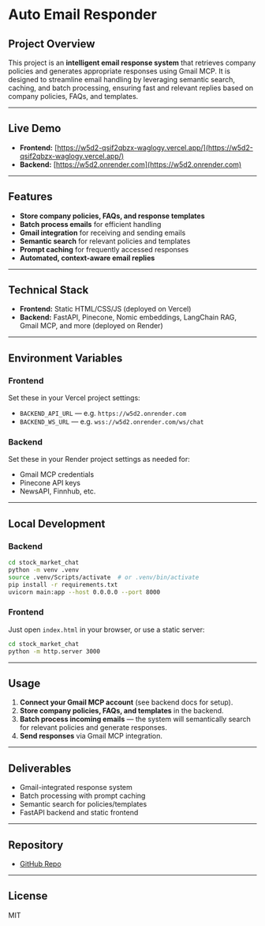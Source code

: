 # Auto Email Responder

## Project Overview

This project is an **intelligent email response system** that retrieves company policies and generates appropriate responses using Gmail MCP. It is designed to streamline email handling by leveraging semantic search, caching, and batch processing, ensuring fast and relevant replies based on company policies, FAQs, and templates.

---

## Live Demo

- **Frontend:** [https://w5d2-qsif2qbzx-waglogy.vercel.app/](https://w5d2-qsif2qbzx-waglogy.vercel.app/)
- **Backend:** [https://w5d2.onrender.com](https://w5d2.onrender.com)

---

## Features

- **Store company policies, FAQs, and response templates**
- **Batch process emails** for efficient handling
- **Gmail integration** for receiving and sending emails
- **Semantic search** for relevant policies and templates
- **Prompt caching** for frequently accessed responses
- **Automated, context-aware email replies**

---

## Technical Stack

- **Frontend:** Static HTML/CSS/JS (deployed on Vercel)
- **Backend:** FastAPI, Pinecone, Nomic embeddings, LangChain RAG, Gmail MCP, and more (deployed on Render)

---

## Environment Variables

### Frontend
Set these in your Vercel project settings:
- `BACKEND_API_URL` — e.g. `https://w5d2.onrender.com`
- `BACKEND_WS_URL` — e.g. `wss://w5d2.onrender.com/ws/chat`

### Backend
Set these in your Render project settings as needed for:
- Gmail MCP credentials
- Pinecone API keys
- NewsAPI, Finnhub, etc.

---

## Local Development

### Backend
```bash
cd stock_market_chat
python -m venv .venv
source .venv/Scripts/activate  # or .venv/bin/activate
pip install -r requirements.txt
uvicorn main:app --host 0.0.0.0 --port 8000
```

### Frontend
Just open `index.html` in your browser, or use a static server:
```bash
cd stock_market_chat
python -m http.server 3000
```

---

## Usage
1. **Connect your Gmail MCP account** (see backend docs for setup).
2. **Store company policies, FAQs, and templates** in the backend.
3. **Batch process incoming emails** — the system will semantically search for relevant policies and generate responses.
4. **Send responses** via Gmail MCP integration.

---

## Deliverables
- Gmail-integrated response system
- Batch processing with prompt caching
- Semantic search for policies/templates
- FastAPI backend and static frontend

---

## Repository
- [GitHub Repo](https://github.com/ReesavGupta/w5d2)

---

## License
MIT 